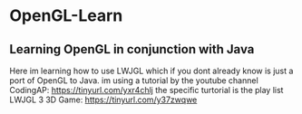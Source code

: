 # OpenGL-Learn
Learning OpenGL in conjunction with Java
--------------------------------------------------------------------------------------------------
Here im learning how to use LWJGL which if you dont already know is just a port of OpenGL to Java.
im using a tutorial by the youtube channel CodingAP: https://tinyurl.com/yxr4chlj
the specific turtorial is the play list LWJGL 3 3D Game: https://tinyurl.com/y37zwqwe

